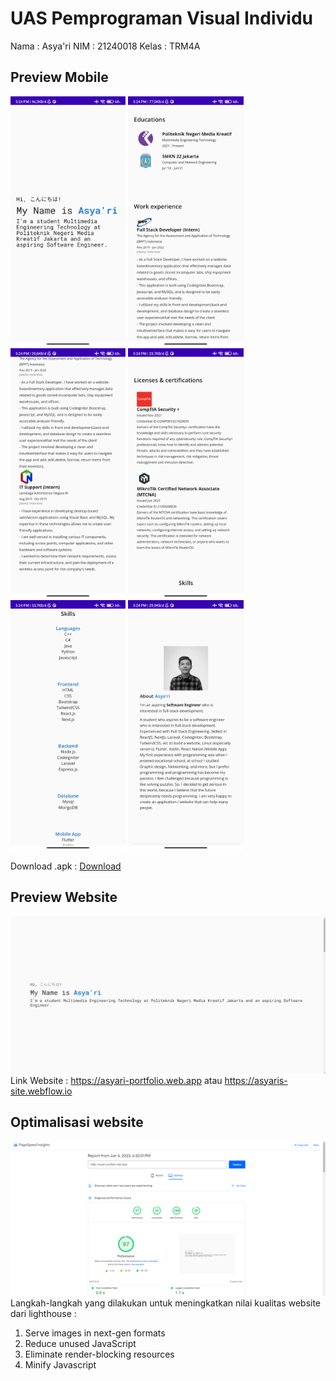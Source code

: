 # UAS Pemprograman Visual Individu
Nama : Asya'ri
NIM : 21240018
Kelas : TRM4A

## Preview Mobile
<img
  src="scrennshot/1.jpg"
  alt="Preview Mobile"
  title="Optional title"
  style="margin: 0 auto; max-width: 300px; height:400px;">
<img src="scrennshot/2.jpg" style=" max-width:300px ; height:400px; margin: 0 auto;" >
<img src="scrennshot/3.jpg" style=" max-width:300px ; height:400px; margin: 0 auto;" >
<img src="scrennshot/4.jpg" style=" max-width:300px ; height:400px; margin: 0 auto;" >
<img src="scrennshot/5.jpg" style=" max-width:300px ; height:400px; margin: 0 auto;" >
<img src="scrennshot/6.jpg" style=" max-width:300px ; height:400px; margin: 0 auto;" >
 
Download .apk : [Download](apk/app-debug.apk)
 
## Preview Website
![preview-web](scrennshot/preview-web.png)
Link Website : https://asyari-portfolio.web.app atau https://asyaris-site.webflow.io
 
## Optimalisasi website
![performance](scrennshot/result-performance.png)
Langkah-langkah yang dilakukan untuk meningkatkan nilai kualitas website dari lighthouse :
1. Serve images in next-gen formats
2. Reduce unused JavaScript
3. Eliminate render-blocking resources
4. Minify Javascript
